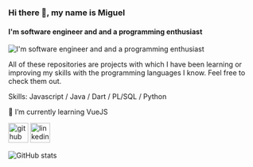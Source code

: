 ### Hi there 👋, my name is Miguel
#### I'm software engineer and and a programming enthusiast 
![I'm software engineer and and a programming enthusiast ](https://cdn.dribbble.com/users/638428/screenshots/3641004/code2.gif)

All of these repositories are projects with which I have been learning or improving my skills with the programming languages ​​I know.
Feel free to check them out.

Skills: Javascript / Java / Dart / PL/SQL / Python

🌱 I’m currently learning VueJS 

[<img src='https://cdn.jsdelivr.net/npm/simple-icons@3.0.1/icons/github.svg' alt='github' height='40'>](https://github.com/mashd3v)  [<img src='https://cdn.jsdelivr.net/npm/simple-icons@3.0.1/icons/linkedin.svg' alt='linkedin' height='40'>](https://www.linkedin.com/in/https://www.linkedin.com/in/mash//)  

![GitHub stats](https://github-readme-stats.vercel.app/api?username=mashd3v&show_icons=true)  

